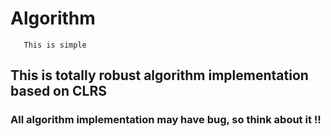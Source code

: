 # Algorithm

       This is simple

## This is totally robust algorithm implementation based on CLRS

### All algorithm implementation may have bug, so think about it !!
